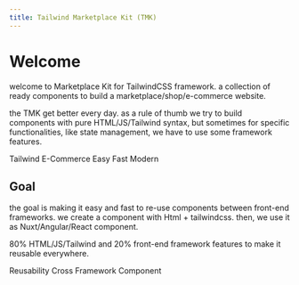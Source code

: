 ```yaml
---
title: Tailwind Marketplace Kit (TMK)
---
```


# Welcome

welcome to Marketplace Kit for TailwindCSS framework. a collection of ready components to build a marketplace/shop/e-commerce website.

the TMK get better every day. as a rule of thumb we try to build components with pure HTML/JS/Tailwind syntax, 
but sometimes for specific functionalities, like state management, we have to use some framework features.

<Badge>Tailwind</Badge> <Badge>E-Commerce</Badge>
<Badge>Easy</Badge> <Badge>Fast</Badge> <Badge>Modern</Badge>

## Goal

the goal is making it easy and fast to re-use components between front-end frameworks. 
we create a component with Html + tailwindcss. then, we use it as Nuxt/Angular/React component.

80% HTML/JS/Tailwind and 20% front-end framework features to make it reusable everywhere.

<Badge>Reusability</Badge> <Badge>Cross Framework Component</Badge>